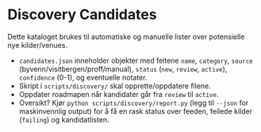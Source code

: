# Discovery Candidates

Dette kataloget brukes til automatiske og manuelle lister over potensielle nye kilder/venues.

- `candidates.json` inneholder objekter med feltene `name`, `category`, `source` (byvenn/visitbergen/proff/manual), `status` (`new`, `review`, `active`), `confidence` (0-1), og eventuelle notater.
- Skript i `scripts/discovery/` skal opprette/oppdatere filene.
- Oppdater roadmapen når kandidater går fra `review` til `active`.
- Oversikt? Kjør `python scripts/discovery/report.py` (legg til `--json` for maskinvennlig output) for å få en rask status over feeden, feilede kilder (`failing`) og kandidatlisten.
